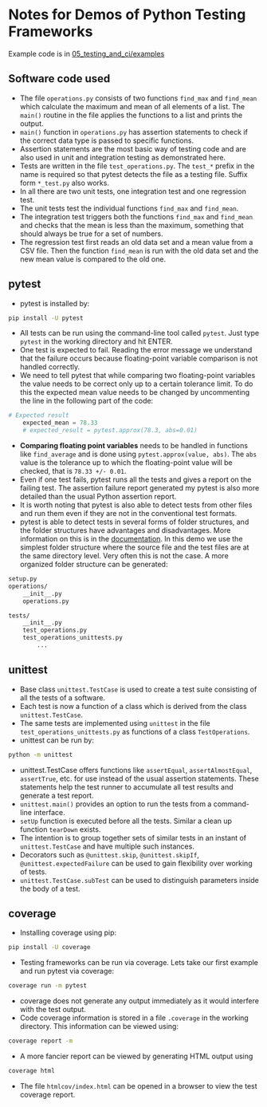 # Notes for Demos of Python Testing Frameworks

Example code is in [05_testing_and_ci/examples](https://github.com/Simulation-Software-Engineering/Lecture-Material/blob/main/05_testing_and_ci/examples)

## Software code used

- The file `operations.py` consists of two functions `find_max` and `find_mean` which calculate the maximum and mean of all elements of a list. The `main()` routine in the file applies the functions to a list and prints the output.
- `main()` function in `operations.py` has assertion statements to check if the correct data type is passed to specific functions.
- Assertion statements are the most basic way of testing code and are also used in unit and integration testing as demonstrated here.
- Tests are written in the file `test_operations.py`. The `test_*` prefix in the name is required so that pytest detects the file as a testing file. Suffix form `*_test.py` also works.
- In all there are two unit tests, one integration test and one regression test.
- The unit tests test the individual functions `find_max` and `find_mean`.
- The integration test triggers both the functions `find_max` and `find_mean` and checks that the mean is less than the maximum, something that should always be true for a set of numbers.
- The regression test first reads an old data set and a mean value from a CSV file. Then the function `find_mean` is run with the old data set and the new mean value is compared to the old one.

## pytest

- pytest is installed by:

```bash
pip install -U pytest
```

- All tests can be run using the command-line tool called `pytest`. Just type `pytest` in the working directory and hit ENTER.
- One test is expected to fail. Reading the error message we understand that the failure occurs because floating-point variable comparison is not handled correctly.
- We need to tell pytest that while comparing two floating-point variables the value needs to be correct only up to a certain tolerance limit. To do this the expected mean value needs to be changed by uncommenting the line in the following part of the code:

```python
# Expected result
    expected_mean = 78.33
    # expected_result = pytest.approx(78.3, abs=0.01)
```

- **Comparing floating point variables** needs to be handled in functions like `find_average` and is done using `pytest.approx(value, abs)`. The `abs` value is the tolerance up to which the floating-point value will be checked, that is `78.33 +/- 0.01`.
- Even if one test fails, pytest runs all the tests and gives a report on the failing test. The assertion failure report generated my pytest is also more detailed than the usual Python assertion report.
- It is worth noting that pytest is also able to detect tests from other files and run them even if they are not in the conventional test formats.
- pytest is able to detect tests in several forms of folder structures, and the folder structures have advantages and disadvantages. More information on this is in the [documentation](https://docs.pytest.org/en/6.2.x/goodpractices.html#choosing-a-test-layout-import-rules). In this demo we use the simplest folder structure where the source file and the test files are at the same directory level. Very often this is not the case. A more organized folder structure can be generated:

```bash
setup.py
operations/
    __init__.py
    operations.py

tests/
    __init__.py
    test_operations.py
    test_operations_unittests.py
        ...
```

## unittest

- Base class `unittest.TestCase` is used to create a test suite consisting of all the tests of a software.
- Each test is now a function of a class which is derived from the class `unittest.TestCase`.
- The same tests are implemented using `unittest` in the file `test_operations_unittests.py` as functions of a class `TestOperations`.
- unittest can be run by:

```bash
python -m unittest
```

- unittest.TestCase offers functions like `assertEqual`, `assertAlmostEqual`, `assertTrue`, etc. for use instead of the usual assertion statements. These statements help the test runner to accumulate all test results and generate a test report.
- `unittest.main()` provides an option to run the tests from a command-line interface.
- `setUp` function is executed before all the tests. Similar a clean up function `tearDown` exists.
- The intention is to group together sets of similar tests in an instant of `unittest.TestCase` and have multiple such instances.
- Decorators such as `@unittest.skip`, `@unittest.skipIf`, `@unittest.expectedFailure` can be used to gain flexibility over working of tests.
- `unittest.TestCase.subTest` can be used to distinguish parameters inside the body of a test.

## coverage

- Installing coverage using pip:

```bash
pip install -U coverage
```

- Testing frameworks can be run via coverage. Lets take our first example and run pytest via coverage:

```bash
coverage run -m pytest
```

- coverage does not generate any output immediately as it would interfere with the test output.
- Code coverage information is stored in a file `.coverage` in the working directory. This information can be viewed using:

```bash
coverage report -m
```

- A more fancier report can be viewed by generating HTML output using

```bash
coverage html
```

- The file `htmlcov/index.html` can be opened in a browser to view the test coverage report.
